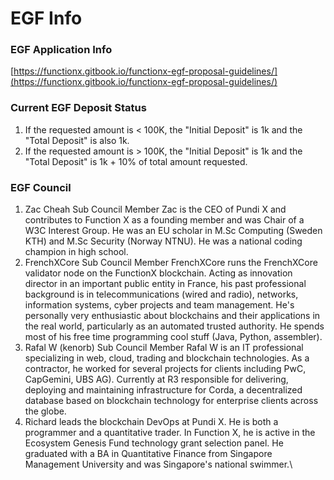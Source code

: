 # EGF Info

### EGF Application Info

[https://functionx.gitbook.io/functionx-egf-proposal-guidelines/](https://functionx.gitbook.io/functionx-egf-proposal-guidelines/)

### Current EGF Deposit Status

1. If the requested amount is < 100K, the "Initial Deposit" is 1k and the "Total Deposit" is also 1k.
2. If the requested amount is > 100K, the "Initial Deposit" is 1k and the "Total Deposit" is 1k + 10% of total amount requested.

### EGF Council

1. Zac Cheah Sub Council Member Zac is the CEO of Pundi X and contributes to Function X as a founding member and was Chair of a W3C Interest Group. He was an EU scholar in M.Sc Computing (Sweden KTH) and M.Sc Security (Norway NTNU). He was a national coding champion in high school.
2. FrenchXCore Sub Council Member FrenchXCore runs the FrenchXCore validator node on the FunctionX blockchain. Acting as innovation director in an important public entity in France, his past professional background is in telecommunications (wired and radio), networks, information systems, cyber projects and team management. He's personally very enthusiastic about blockchains and their applications in the real world, particularly as an automated trusted authority. He spends most of his free time programming cool stuff (Java, Python, assembler).
3. Rafal W (kenorb) Sub Council Member Rafal W is an IT professional specializing in web, cloud, trading and blockchain technologies. As a contractor, he worked for several projects for clients including PwC, CapGemini, UBS AG). Currently at R3 responsible for delivering, deploying and maintaining infrastructure for Corda, a decentralized database based on blockchain technology for enterprise clients across the globe.
4. Richard leads the blockchain DevOps at Pundi X.  He is both a programmer and a quantitative trader. In Function X, he is active in the Ecosystem Genesis Fund technology grant selection panel. He graduated with a BA in Quantitative Finance from Singapore Management University and was Singapore's national swimmer.\
